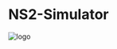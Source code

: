 # NS2-Simulator

![logo](https://www.projectguideline.com/wp-content/uploads/2021/11/FloodingAlgorithm-5.gif)
